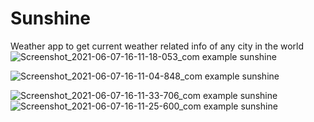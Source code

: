 # Sunshine
Weather app to get current weather related info of any city in the world
![Screenshot_2021-06-07-16-11-18-053_com example sunshine](https://user-images.githubusercontent.com/85486989/121003856-9cdd0e80-c7ab-11eb-9714-2e8a0f40ab47.jpg)

![Screenshot_2021-06-07-16-11-04-848_com example sunshine](https://user-images.githubusercontent.com/85486989/121003861-9e0e3b80-c7ab-11eb-9968-e0f0b406c54a.jpg)

![Screenshot_2021-06-07-16-11-33-706_com example sunshine](https://user-images.githubusercontent.com/85486989/121003864-9f3f6880-c7ab-11eb-9ba1-8e573188798f.jpg)
![Screenshot_2021-06-07-16-11-25-600_com example sunshine](https://user-images.githubusercontent.com/85486989/121003867-9fd7ff00-c7ab-11eb-9733-b54df4fc7bc6.jpg)
